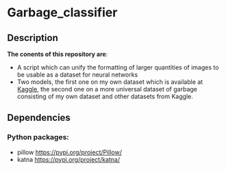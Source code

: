 # Garbage_classifier

## Description

**The conents of this repository are**:

- A script which can unify the formatting of larger quantities of images to be usable as a dataset for neural networks
- Two models, the first one on my own dataset which is available at [Kaggle](https://www.kaggle.com/datasets/ackobecko/odpadky), the second one on a more universal dataset of garbage consisting of my own dataset and other datasets from Kaggle.


## Dependencies
### Python packages:
- pillow <https://pypi.org/project/Pillow/>
- katna <https://pypi.org/project/katna/>

